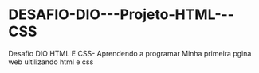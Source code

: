 # DESAFIO-DIO---Projeto-HTML---CSS
Desafio DIO HTML E CSS- Aprendendo a programar
 Minha primeira pgina web ultilizando html e css
